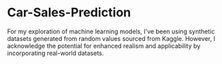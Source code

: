# Car-Sales-Prediction

For my exploration of machine learning models, I've been using synthetic datasets generated from random values sourced from Kaggle. However, I acknowledge the potential for enhanced realism and applicability by incorporating real-world datasets.
 


